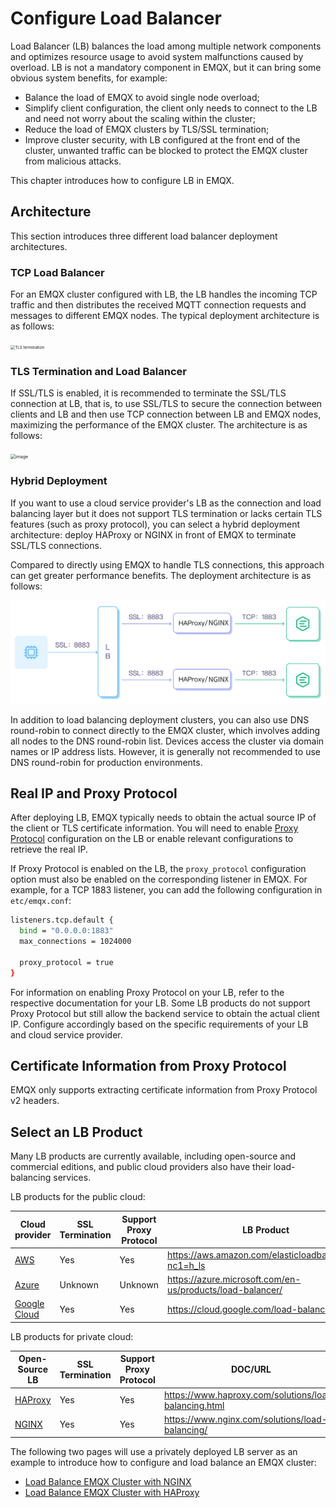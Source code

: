 # Configure Load Balancer

Load Balancer (LB) balances the load among multiple network components and optimizes resource usage to avoid system malfunctions caused by overload. LB is not a mandatory component in EMQX, but it can bring some obvious system benefits, for example:

- Balance the load of EMQX to avoid single node overload;
- Simplify client configuration, the client only needs to connect to the LB and need not worry about the scaling within the cluster;
- Reduce the load of EMQX clusters by TLS/SSL termination;
- Improve cluster security, with LB configured at the front end of the cluster, unwanted traffic can be blocked to protect the EMQX cluster from malicious attacks. 

This chapter introduces how to configure LB in EMQX. 

## Architecture

This section introduces three different load balancer deployment architectures.

### TCP Load Balancer

For an EMQX cluster configured with LB, the LB handles the incoming TCP traffic and then distributes the received MQTT connection requests and messages to different EMQX nodes. The typical deployment architecture is as follows:


<img src="./assets/lb_2.png" alt="TLS termination" style="zoom:45%;" />

### TLS Termination and Load Balancer

If SSL/TLS is enabled, it is recommended to terminate the SSL/TLS connection at LB, that is, to use SSL/TLS to secure the connection between clients and LB and then use TCP connection between LB and EMQX nodes, maximizing the performance of the EMQX cluster. The architecture is as follows:



<img src="./assets/lb_3.png" alt="image" style="zoom:50%;" />

### Hybrid Deployment

If you want to use a cloud service provider's LB as the connection and load balancing layer but it does not support TLS termination or lacks certain TLS features (such as proxy protocol), you can select a hybrid deployment architecture: deploy HAProxy or NGINX in front of EMQX to terminate SSL/TLS connections.

Compared to directly using EMQX to handle TLS connections, this approach can get greater performance benefits. The deployment architecture is as follows:

<img src="./assets/lb_6.png" alt="EMQX Load Balancing Hybrid Deployment" style="zoom:80%;" />

In addition to load balancing deployment clusters, you can also use DNS round-robin to connect directly to the EMQX cluster, which involves adding all nodes to the DNS round-robin list. Devices access the cluster via domain names or IP address lists. However, it is generally not recommended to use DNS round-robin for production environments.

## Real IP and Proxy Protocol

After deploying LB, EMQX typically needs to obtain the actual source IP of the client or TLS certificate information. You will need to enable [Proxy Protocol](https://www.haproxy.com/blog/haproxy/proxy-protocol) configuration on the LB or enable relevant configurations to retrieve the real IP.

If Proxy Protocol is enabled on the LB, the `proxy_protocol` configuration option must also be enabled on the corresponding listener in EMQX. For example, for a TCP 1883 listener, you can add the following configuration in `etc/emqx.conf`:

```bash
listeners.tcp.default {
  bind = "0.0.0.0:1883"
  max_connections = 1024000

  proxy_protocol = true
}
```

For information on enabling Proxy Protocol on your LB, refer to the respective documentation for your LB. Some LB products do not support Proxy Protocol but still allow the backend service to obtain the actual client IP. Configure accordingly based on the specific requirements of your LB and cloud service provider.

## Certificate Information from Proxy Protocol

EMQX only supports extracting certificate information from Proxy Protocol v2 headers.

## Select an LB Product

Many LB products are currently available, including open-source and commercial editions, and public cloud providers also have their load-balancing services.

LB products for the public cloud:

| Cloud provider                            | SSL Termination | Support Proxy Protocol | LB Product                                                  |
| ----------------------------------------- | --------------- | ---------------------- | ----------------------------------------------------------- |
| [AWS](https://aws.amazon.com)             | Yes             | Yes                    | <https://aws.amazon.com/elasticloadbalancing/?nc1=h_ls>     |
| [Azure](https://azure.microsoft.com)      | Unknown         | Unknown                | <https://azure.microsoft.com/en-us/products/load-balancer/> |
| [Google Cloud](https://cloud.google.com/) | Yes             | Yes                    | <https://cloud.google.com/load-balancing>                   |

 LB products for private cloud:

| Open-Source LB                     | SSL Termination | Support Proxy Protocol | DOC/URL                                                 |
| ---------------------------------- | --------------- | ---------------------- | ------------------------------------------------------- |
| [HAProxy](https://www.haproxy.org) | Yes             | Yes                    | <https://www.haproxy.com/solutions/load-balancing.html> |
| [NGINX](https://www.nginx.com)     | Yes             | Yes                    | <https://www.nginx.com/solutions/load-balancing/>       |

The following two pages will use a privately deployed LB server as an example to introduce how to configure and load balance an EMQX cluster:

- [Load Balance EMQX Cluster with NGINX](./lb-nginx.md)
- [Load Balance EMQX Cluster with HAProxy](./lb-haproxy.md)

